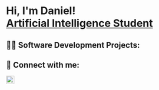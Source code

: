 <h1>Hi, I'm Daniel! <br/><a href="www.linkedin.com/in/danielcomasbaz">Artificial Intelligence Student</a></h1>

<h2>👨‍💻 Software Development Projects:</h2>

<h2> 🤳 Connect with me:</h2>

[<img align="left" alt="DanielComas | LinkedIn" width="22px" src="https://cdn.jsdelivr.net/npm/simple-icons@v3/icons/linkedin.svg" />][linkedin]

[linkedin]: https://linkedin.com/in/danielcomasbaz

